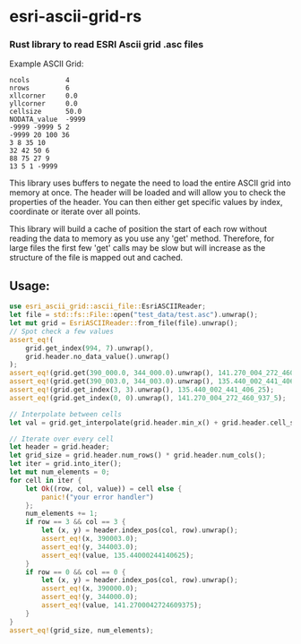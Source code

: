 
# esri-ascii-grid-rs
### Rust library to read ESRI Ascii grid .asc files

Example ASCII Grid:
```
ncols         4
nrows         6
xllcorner     0.0
yllcorner     0.0
cellsize      50.0
NODATA_value  -9999
-9999 -9999 5 2
-9999 20 100 36
3 8 35 10
32 42 50 6
88 75 27 9
13 5 1 -9999
```

This library uses buffers to negate the need to load the entire ASCII grid into memory at once. The header will be loaded and will allow you to check the properties of the header. You can then either get specific values by index, coordinate or iterate over all points.

This library will build a cache of position the start of each row without reading the data to memory as you use any 'get' method.
Therefore, for large files the first few 'get' calls may be slow but will increase as the structure of the file is mapped out and cached.

## Usage:

```rust
use esri_ascii_grid::ascii_file::EsriASCIIReader;
let file = std::fs::File::open("test_data/test.asc").unwrap();
let mut grid = EsriASCIIReader::from_file(file).unwrap();
// Spot check a few values
assert_eq!(
    grid.get_index(994, 7).unwrap(),
    grid.header.no_data_value().unwrap()
);
assert_eq!(grid.get(390_000.0, 344_000.0).unwrap(), 141.270_004_272_460_937_5);
assert_eq!(grid.get(390_003.0, 344_003.0).unwrap(), 135.440_002_441_406_25);
assert_eq!(grid.get_index(3, 3).unwrap(), 135.440_002_441_406_25);
assert_eq!(grid.get_index(0, 0).unwrap(), 141.270_004_272_460_937_5);

// Interpolate between cells
let val = grid.get_interpolate(grid.header.min_x() + grid.header.cell_size()/4., grid.header.min_y() + grid.header.cell_size()/4.).unwrap();

// Iterate over every cell
let header = grid.header;
let grid_size = grid.header.num_rows() * grid.header.num_cols();
let iter = grid.into_iter();
let mut num_elements = 0;
for cell in iter {
    let Ok((row, col, value)) = cell else {
        panic!("your error handler")
    };
    num_elements += 1;
    if row == 3 && col == 3 {
        let (x, y) = header.index_pos(col, row).unwrap();
        assert_eq!(x, 390003.0);
        assert_eq!(y, 344003.0);
        assert_eq!(value, 135.44000244140625);
    }
    if row == 0 && col == 0 {
        let (x, y) = header.index_pos(col, row).unwrap();
        assert_eq!(x, 390000.0);
        assert_eq!(y, 344000.0);
        assert_eq!(value, 141.2700042724609375);
    }
}
assert_eq!(grid_size, num_elements);
```
